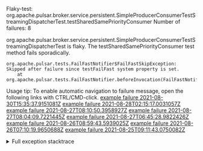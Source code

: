         
Flaky-test: org.apache.pulsar.broker.service.persistent.SimpleProducerConsumerTestStreamingDispatcherTest.testSharedSamePriorityConsumer
Number of failures: 8

org.apache.pulsar.broker.service.persistent.SimpleProducerConsumerTestStreamingDispatcherTest is flaky. The testSharedSamePriorityConsumer test method fails sporadically.

```
org.apache.pulsar.tests.FailFastNotifier$FailFastSkipException: Skipped after failure since testFailFast system property is set.
	at org.apache.pulsar.tests.FailFastNotifier.beforeInvocation(FailFastNotifier.java:88)

```

Usage tip: To enable automatic navigation to failure message, open the following links with CTRL/CMD-click.
[example failure 2021-08-30T15:35:37.9151081Z](https://github.com/apache/pulsar/runs/3463119398?check_suite_focus=true#step:9:2639)
[example failure 2021-08-28T02:15:17.0031057Z](https://github.com/apache/pulsar/runs/3448473880?check_suite_focus=true#step:9:1636)
[example failure 2021-08-27T08:10:50.3958927Z](https://github.com/apache/pulsar/runs/3440980370?check_suite_focus=true#step:9:1707)
[example failure 2021-08-27T08:04:09.7221445Z](https://github.com/apache/pulsar/runs/3440855241?check_suite_focus=true#step:9:1632)
[example failure 2021-08-27T06:45:28.9822426Z](https://github.com/apache/pulsar/runs/3440411158?check_suite_focus=true#step:9:1633)
[example failure 2021-08-26T08:59:43.5939025Z](https://github.com/apache/pulsar/runs/3430539961?check_suite_focus=true#step:9:2342)
[example failure 2021-08-26T07:10:19.9650688Z](https://github.com/apache/pulsar/runs/3429892136?check_suite_focus=true#step:9:1694)
[example failure 2021-08-25T09:11:43.0750082Z](https://github.com/apache/pulsar/runs/3420085427?check_suite_focus=true#step:10:1634)


<details>
<summary>Full exception stacktrace</summary>
<code><pre>
org.apache.pulsar.tests.FailFastNotifier$FailFastSkipException: Skipped after failure since testFailFast system property is set.
	at org.apache.pulsar.tests.FailFastNotifier.beforeInvocation(FailFastNotifier.java:88)

</pre></code>
</details>

